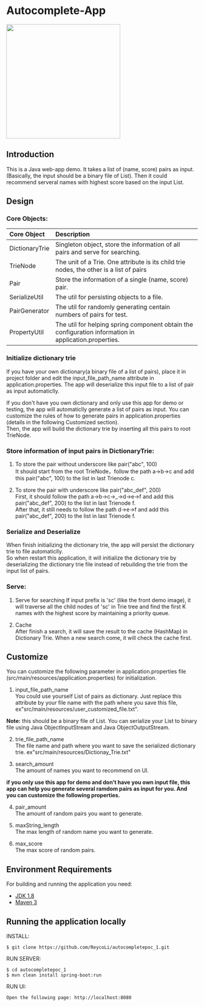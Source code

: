 # Autocomplete-App
<img src="https://github.com/ReycoLi/autocompletepoc_1/blob/master/app_preview0.png" height="300" width="300">

## Introduction
 This is a Java web-app demo. It takes a list of (name, score) pairs as input. (Basically, the input should be a binary file of List<Pair>). Then it could recommend serveral names with highest score based on the input List.


## Design
### Core Objects:
| Core Object | Description |
| :--- | :--- |
| DictionaryTrie | Singleton object, store the information of all pairs and serve for searching. |
| TrieNode | The unit of a Trie. One attribute is its child trie nodes, the other is a list of pairs |
| Pair | Store the information of a single (name, score) pair. |
| SerializeUtil | The util for persisting objects to a file. |
| PairGenerator | The util for randomly generating centain numbers of pairs for test. |
| PropertyUtil | The util for helping spring component obtain the configuration information in application.properties. |

### Initialize dictionary trie
If you have your own dictionary(a binary file of a list of pairs), place it in project folder and edit the input_file_path_name attribute in application.properties. The app will deserialize this input file to a list of pair as input automaticlly.  
  
  
If you don't have you own dictionary and only use this app for demo or testing, the app will automaticlly generate a list of pairs as input. You can customize the rules of how to generate pairs in application.properties (details in the following Customized section).     
Then, the app will build the dictionary trie by inserting all this pairs to root TrieNode.

### Store information of input pairs in DictionaryTrie:    
1. To store the pair without underscore like pair("abc", 100)  
    It should start from the root TrieNode，follow the path a->b->c and add this pair("abc", 100) to the list in last Trienode c.

2. To store the pair with underscore like pair("abc_def", 200)  
    First, it should follow the path a->b->c->_->d->e->f and add this pair("abc_def", 200) to the list in last Trienode f.    
    After that, it still needs to follow the path d->e->f and add this pair("abc_def", 200) to the list in last Trienode f. 
    
### Serialize and Deserialize
When finish initializing the dictionary trie, the app will persist the dictionary trie to file automaticlly.  
So when restart this application, it will initialize the dictionary trie by deserializing the dictionary trie file instead of rebuilding the trie from the input list of pairs. 
 
### Serve:
1. Serve for searching 
    If input prefix is 'sc' (like the front demo image), it will traverse all the child nodes of 'sc' in Trie tree and find the first K     names with the highest score by maintaining a priority queue.
    
2. Cache  
    After finish a search, it will save the result to the cache (HashMap) in Dictionary Trie. When a new search come, it will check the cache first.


## Customize
You can customize the following parameter in application.properties file (src/main/resources/application.properties) for initialization.

1. input_file_path_name  
You could use yourself List of pairs as dictionary. Just replace this attribute by your file name with the path where you save this file, ex"src/main/resources/user_customized_file.txt". 
  
**Note:** this should be a binary file of List<Pair>. You can serialize your List<Pair> to binary file using Java ObjectInputStream and Java ObjectOutputStream.


2. trie_file_path_name  
The file name and path where you want to save the serialized dictionary trie. ex"src/main/resources/Dictionay_Trie.txt"

3. search_amount  
The amount of names you want to recommend on UI.
  
**if you only use this app for demo and don't have you own input file, this app can help you generate several ramdom pairs as input for you. And you can customize the following properties.**
  
4. pair_amount  
The amount of random pairs you want to generate.

5. maxString_length  
The max length of random name you want to generate.

6. max_score  
The max score of random pairs.

## Environment Requirements

For building and running the application you need:

- [JDK 1.8](http://www.oracle.com/technetwork/java/javase/downloads/jdk8-downloads-2133151.html)
- [Maven 3](https://maven.apache.org)

## Running the application locally

INSTALL:

```shell
$ git clone https://github.com/ReycoLi/autocompletepoc_1.git
```

RUN SERVER:
```shell
$ cd autocompletepoc_1
$ mvn clean install spring-boot:run
```

RUN UI:
```bash
Open the following page: http://localhost:8080
```
